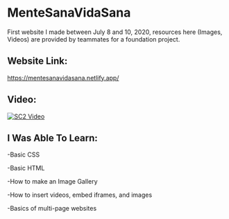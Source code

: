 # MenteSanaVidaSana
First website I made between July 8 and 10, 2020, resources here (Images, Videos) are provided by teammates for a foundation project.
## Website Link:
https://mentesanavidasana.netlify.app/
## Video:
[![SC2 Video](https://i.imgur.com/sLGxm6f.png)](https://www.youtube.com/watch?v=gXLlaYV0OKM)
## I Was Able To Learn:

-Basic CSS




-Basic HTML




-How to make an Image Gallery




-How to insert videos, embed iframes, and images




-Basics of multi-page websites
